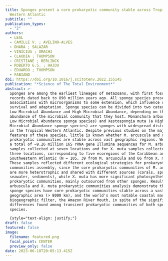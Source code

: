 ```yaml
---
title: Sponges present a core prokaryotic community stable across Tropical
  Western Atlantic
subtitle: ""
publication_types:
  - "2"
authors:
  - LEAL
  - CAMILLE V. ; AVELINO-ALVES
  - DHARA ; SALAZAR
  - VINÍCIUS ; OMACHI
  - CLAUDIA ; THOMPSON
  - CRISTIANE ; BERLINCK
  - ROBERTO G.S. ; HAJDU
  - EDUARDO ; THOMPSON
  - FABIANO
doi: https://doi.org/10.1016/j.scitotenv.2022.155145
publication: "*Science of The Total Environment*"
abstract: >-
  Sponges are among the earliest lineages of metazoans, with first fossil
  records dated back to 890 million years ago. All sponge species present
  associations with microorganisms to some extension, which influence sponges'
  survival and adaptation. Sponge species can be divided into two categories,
  Low Microbial Abundance and High Microbial Abundance, depending on the
  abundance of the microbial community that they host. Monanchora arbuscula (a
  Low Microbial Abundance sponge species) and Xestospongia muta (a High
  Microbial Abundance sponge species) are sponges with widespread distribution
  in the Tropical Western Atlantic. Despite previous studies on the major
  features of these species, little is known whether M. arcuscula and X. muta
  prokaryotic communities are stable across vast geographic regions. We obtained
  a total of ~9.26 million 16S rRNA gene Illumina sequences for M. arbuscula
  samples collected at seven locations and for X. muta samples collected at
  three locations, corresponding to five ecoregions of the Caribbean and the
  Southwestern Atlantic (N = 105, 39 from M. arcuscula and 66 from X. muta).
  These samples reflected different ecological strategies for prokaryotic
  communities assembly, since the core prokaryotic communities of M. arbuscula
  are more heterotrophic and shared with different sources (corals, sponges,
  seawater, sediments), while X. muta has more significant photosynthetic
  prokaryotic communities, mainly outsourced from other sponges. Results of M.
  arbuscula and X. muta prokaryotic communities analysis demonstrate that both
  sponge species have core prokaryotic communities stable across a vast
  geographic area (> 8000 km), and the world's most notable coastal marine
  biogeographic filter, the Amazon River Mouth, in spite of the significant
  differences found among transient prokaryotic communities of both sponge
  species.

  {style="text-align: justify;"}
draft: false
featured: false
image:
  filename: featured.png
  focal_point: CENTER
  preview_only: false
date: 2023-06-18T20:05:13.415Z
---
```

